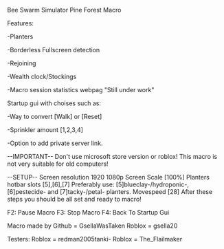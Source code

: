 Bee Swarm Simulator Pine Forest Macro

Features:

-Planters

-Borderless Fullscreen detection

-Rejoining

-Wealth clock/Stockings

-Macro session statistics webpag "Still under work"

Startup gui with choises such as:

-Way to convert [Walk] or [Reset]

-Sprinkler amount [1,2,3,4]

-Option to add private server link.

--IMPORTANT--
Don't use microsoft store version or roblox!
This macro is not very suitable for old computers!

--SETUP--
Screen resolution 1920 1080p
Screen Scale [100%]
Planters hotbar slots [5],[6],[7]
Preferably use: [5]blueclay-/hydroponic-, [6]pestecide- and [7]tacky-/petal- planters.
Movespeed [28]
After these steps you should be all set and ready to macro!

F2: Pause Macro
F3: Stop Macro
F4: Back To Startup Gui

Macro made by
Github = GsellaWasTaken
Roblox = gsella20

Testers:
Roblox = redman2005tanki-
Roblox = The_Flailmaker
